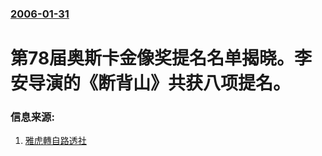 ### [2006-01-31](/news/2006/01/31/index.md)

##### 
# 第78届奥斯卡金像奖提名名单揭晓。李安导演的《断背山》共获八项提名。




### 信息来源:

1. [雅虎轉自路透社](https://web.archive.org/web/20060203041233/http://hk.news.yahoo.com/060201/3/1kuvn.html)
